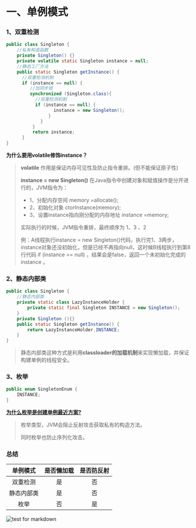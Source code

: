 # 一、单例模式

### 1、双重检测

```java
public class Singleton {
    //私有构造函数
    private Singleton() {}  
    private volatile static Singleton instance = null;   
    //静态工厂方法
    public static Singleton getInstance() {
      //双重检测机制
      if (instance == null) {     
         //加同步锁
         synchronized (Singleton.class){ 
           //双重检测机制
           if (instance == null) {     
                  instance = new Singleton();
                }
             }
          }
          return instance;
      }
}
```

**为什么要用volatile修饰instance？**

> **volatile** 作用是保证内存可见性及防止指令重排。(但不能保证原子性)
>
> **instance = new Singleton()**  在Java指令中创建对象和赋值操作是分开进行的，JVM指令为：
>
> + 1、分配内存空间                                          memory =allocate(); 
> + 2、初始化对象                                              ctorInstance(memory);
> + 3、设置instance指向刚分配的内存地址    instance =memory;
>
> 实际执行的时候，JVM指令重排，最终顺序为 1、3 、2
>
> 例：A线程执行instance = new Singleton()代码，执行完1、3两步，instance对象还没初始化，但是已经不再指向null，这时候B线程执行到第8行代码 if (instance == null) ，结果会是false，返回一个未初始化完成的instance 。



### 2、静态内部类

```java
public class Singleton {
    //静态内部类
    private static class LazyInstanceHolder {
        private static final Singleton INSTANCE = new Singleton();
    }
    private Singleton (){}
    public static Singleton getInstance() {
        return LazyInstanceHolder.INSTANCE;
    }
}

```

> 静态内部类这种方式是利用**classloader的加载机制**来实现懒加载，并保证构建单例的线程安全。



### 3、枚举

``` java
public enum SingletonEnum {
    INSTANCE;
}
```

 **[为什么枚举是创建单例最近方案?](https://juejin.im/post/5e3d81ebe51d4526de39197b)**

> 枚举类型，JVM会阻止反射攻击获取私有的构造方法。
>
> 同时枚举也防止序列化攻击。



### 总结

|  单例模式  | 是否懒加载 | 是否防反射 |
| :--------: | :--------: | :--------: |
|  双重检测  |     是     |     否     |
| 静态内部类 |     是     |     否     |
|    枚举    |     否     |     是     |



![test for markdown](https://gaofan0703.github.io/gaofanfan-doc/image/1.png)



